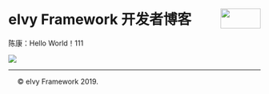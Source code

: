 # <div style="height:40px"><div style="float:left">eIvy Framework 开发者博客</div> <div style="float:right"><img width="80" height="40" src="../../Logo.png"></img></div></div>

陈康：Hello World！111

<img src="../Photo/Logo.png"/>

---
&emsp; &copy; eIvy Framework 2019.
